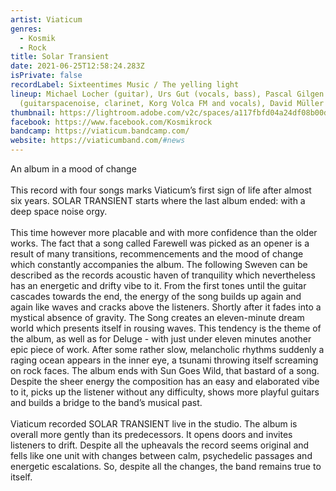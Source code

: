 ```yaml
---
artist: Viaticum
genres:
  - Kosmik
  - Rock
title: Solar Transient
date: 2021-06-25T12:58:24.283Z
isPrivate: false
recordLabel: Sixteentimes Music / The yelling light
lineup: Michael Locher (guitar), Urs Gut (vocals, bass), Pascal Gilgen
  (guitarspacenoise, clarinet, Korg Volca FM and vocals), David Müller (drums).
thumbnail: https://lightroom.adobe.com/v2c/spaces/a117fbfd04a24df08b00dc7343422215/assets/da48d7c5a2675c83945cf82de6cabb6d/revisions/2927e15c274b44cf9cb52d8dddb0f378/renditions/1b096d9a1c7f1335d376286e116912d0
facebook: https://www.facebook.com/Kosmikrock
bandcamp: https://viaticum.bandcamp.com/
website: https://viaticumband.com/#news
---
```

An album in a mood of change\
\
This record with four songs marks Viaticum’s first sign of life after almost six years. SOLAR TRANSIENT starts where the last album ended: with a deep space noise orgy. \
\
This time however more placable and with more confidence than the older works. The fact that a song called Farewell was picked as an opener is a result of many transitions, recommencements and the mood of change which constantly accompanies the album. The following Sweven can be described as the records acoustic haven of tranquility which nevertheless has an energetic and drifty vibe to it. From the first tones until the guitar cascades towards the end, the energy of the song builds up again and again like waves and cracks above the listeners. Shortly after it fades into a mystical absence of gravity. The Song creates an eleven-minute dream world which presents itself in rousing waves. This tendency is the theme of the album, as well as for Deluge - with just under eleven minutes another epic piece of work. After some rather slow, melancholic rhythms suddenly a raging ocean appears in the inner eye, a tsunami throwing itself screaming on rock faces. The album ends with Sun Goes Wild, that bastard of a song. Despite the sheer energy the composition has an easy and elaborated vibe to it, picks up the listener without any difficulty, shows more playful guitars and builds a bridge to the band’s musical past. \
\
Viaticum recorded SOLAR TRANSIENT live in the studio. The album is overall more gently than its predecessors. It opens doors and invites listeners to drift. Despite all the upheavals the record seems original and fells like one unit with changes between calm, psychedelic passages and energetic escalations. So, despite all the changes, the band remains true to itself.
